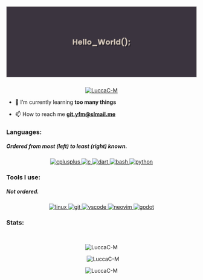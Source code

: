 <h1> 
<img src="https://raw.githubusercontent.com/LuccaC-M/LuccaC-M/master/img/banner.png" alt="banner"/> 
</h1>

<p align="center"> <a href="https://github.com/ryo-ma/github-profile-trophy"><img src="https://github-profile-trophy.vercel.app/?username=LuccaC-M&theme=nord" alt="LuccaC-M" /></a> </p>

- 🌱 I’m currently learning **too many things**

- 📫 How to reach me **git.yfm@slmail.me**




<h3 align="left">Languages:</h3>
<h5> Ordered from most (left) to least (right) known. </h5>
<p align="center"> 
<a href="https://www.w3schools.com/cpp/" target="_blank" rel="noreferrer"> 
<img src="https://skillicons.dev/icons?i=cpp" alt="cplusplus" width="40" height="40"/> 
</a>
<a href="https://www.cprogramming.com/" target="_blank" rel="noreferrer"> 
<img src="https://skillicons.dev/icons?i=c" alt="c" width="40" height="40"/> 
</a> 
<a href="https://dart.dev" target="_blank" rel="noreferrer"> 
<img src="https://skillicons.dev/icons?i=dart" alt="dart" width="40" height="40"/> 
</a> 
<a href="https://www.gnu.org/software/bash/" target="_blank" rel="noreferrer"> 
<img src="https://skillicons.dev/icons?i=bash" alt="bash" width="40" height="40"/> 
</a> 
<a href="https://python.org/" target="_blank" rel="nonreferrer">
  <img src="https://skillicons.dev/icons?i=python" alt="python" width="40" height="40"/> 
</a> 
</p>
<h3 align="left">Tools I use:</h3>
<h5>Not ordered.</h5>
<p align="center">
<a href="https://www.linux.org/" target="_blank" rel="noreferrer"> 
<img src="https://skillicons.dev/icons?i=linux" alt="linux" width="40" height="40"/> 
</a>
<a href="https://git-scm.com/" target="_blank" rel="noreferrer"> 
<img src="https://skillicons.dev/icons?i=git" alt="git" width="40" height="40"/> 
</a>
</a>
<a href="https://code.visualstudio.com/" target="_blank" rel="noreferrer"> 
<img src="https://skillicons.dev/icons?i=vscode" alt="vscode" width="40" height="40"/> 
</a>
</a>
<a href="https://neovim.io" target="_blank" rel="noreferrer"> 
<img src="https://skillicons.dev/icons?i=neovim" alt="neovim" width="40" height="40"/> 
</a>
</a>
<a href="https://godotengine.org" target="_blank" rel="noreferrer"> 
<img src="https://skillicons.dev/icons?i=godot" alt="godot" width="40" height="40"/> 
</a>
</p>

<h3 align="left">Stats:</h3>
<br>
<p align="center">
<img src="https://github-readme-stats.vercel.app/api/top-langs?username=LuccaC-M&show_icons=true&theme=city_lights&locale=en&layout=compact" alt="LuccaC-M" />
</p>
<p align="center">&nbsp;
<img src="https://github-readme-stats.vercel.app/api?username=LuccaC-M&show_icons=true&theme=city_lights&locale=en" alt="LuccaC-M" />
</p>

<p align="center">
<img src="https://github-readme-streak-stats.herokuapp.com/?user=LuccaC-M&theme=city-lights" alt="LuccaC-M" />
</p>

